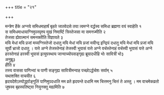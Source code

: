 +++
title = "२१"

+++

मन्त्रेण हैके अग्नये समिधमाहार्षं बृहते जातवेदसे तया त्वमग्ने वर्द्धस्व समिधा ब्रह्मणा वयं स्वाहेति १   
स समिधमाधायाग्निमुपस्पृश्य मुखं निमार्ष्टि त्रिस्तेजसा मा समनज्मीति २   
तेजसा ह्येवात्मानं समनक्तीति विज्ञायते ३   
मयि मेधां मयि प्रजां मय्यग्निस्तेजो दधातु मयि मेधां मयि प्रजां मयीन्द्र इन्द्रियं दधातु मयि मेधां मयि प्रजां मयि सूर्यो भ्राजो दधातु । यत्ते अग्ने तेजस्तेनाहं तेजस्वी भूयासं यत्ते अग्ने वर्चस्तेनाहं वर्चस्वी भूयासं यत्ते अग्ने हरस्तेनाहं हरस्वी भूयासं इत्युपस्थाय जान्वाच्योपसङ्गृह्य ब्रूयादधीहि भोः सावित्रीं भो३   
अनुब्रू३   
हीति ४   
तस्य वाससा पाणिभ्यां च पाणी सङ्गृह्य सावित्रीमन्वाह पच्छोऽर्द्धर्चशः सर्वाम् ५   
यथाशक्ति वाचयीत ६   
हृदयदेशेऽस्योर्द्ध्वाङ्गुलिं पाणिमुपदधाति मम व्रते हृदयन्ते दधामि मम चित्तमनु चित्तं ते अस्तु । मम वाचमेकव्रतो जुषस्व बृहस्पतिष्ट्वा नियुनक्तु मह्यमिति ७  
